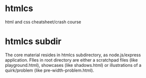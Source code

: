 # htmlcs
html and css cheatsheet/crash course

# htmlcs subdir
The core material resides in htmlcs subdirectory, as node.js/express application. FIles in root directory are either a scratchpad files (like playground.html), showcases (like shadows.html) or illustrations of a quirk/problem (like pre-width-problem.html).